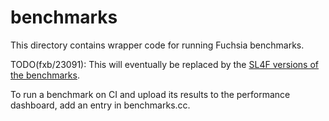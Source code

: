 # benchmarks

This directory contains wrapper code for running Fuchsia benchmarks.

TODO(fxb/23091): This will eventually be replaced by the [SL4F
versions of the benchmarks](/src/tests/end_to_end/perf/).

To run a benchmark on CI and upload its results to the performance
dashboard, add an entry in benchmarks.cc.
